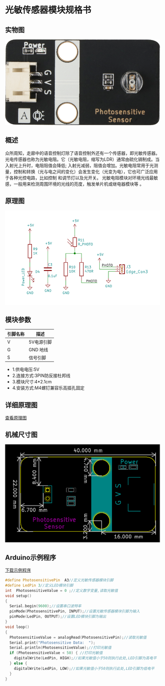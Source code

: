 # 光敏传感器模块规格书

## 实物图

![实物图](photo_sensitive_sensor/photo_sensitive_sensor.png)

## 概述

​       众所周知，走廊中的语音控制灯除了语音控制外还有一个传感器，即光敏传感器。光电传感器也称为光敏电阻。它（光敏电阻，缩写为LDR）通常由硫化镉制成。当入射光上升时，电阻阻值会降低; 入射光减弱，阻值会增加。光敏电阻常用于光测量，控制和转换（光与电之间的变化）会发生变化（光变为电），它也可广泛应用于各种光控电路，比如控制 和调节灯以及光开关。 光敏电阻模块对环境光线最敏感，一般用来检测周围环境的光线的亮度，触发单片机或继电器模块等  。

## 原理图

![原理图](photo_sensitive_sensor/photo_sensitive_sensor_schematic.png)

## 模块参数

| 引脚名称 | 描述       |
| -------- | ---------- |
| V        | 5V电源引脚 |
| G        | GND 地线   |
| S        | 信号引脚   |

* 1.供电电压:5V
* 2.连接方式:3PIN防反接杜邦线
* 3.模块尺寸:4*2.1cm
* 4.安装方式:M4螺钉兼容乐高插孔固定

## 详细原理图

 [查看原理图](photo_sensitive_sensor/photo_sensitive_sensor_schematic.pdf) 

## 机械尺寸图 

![机械尺寸图](photo_sensitive_sensor/photo_sensitive_sensor_assembly.png)

## Arduino示例程序

 [下载示例程序](photo_sensitive_sensor/photo_sensitive_sensor.zip) 

```c++
#define PhotosensitivePin  A3//定义光敏传感器模块引脚
#define LedPin 3//定义LED模块引脚
int  PhotosensitiveValue = 0 ;//定义数字变量,读取光敏值
void setup()
{
  Serial.begin(9600);//设置串口波特率
  pinMode(PhotosensitivePin, INPUT);//设置光敏传感器模块引脚为输入
  pinMode(LedPin, OUTPUT);//设置LED模块引脚为输出
}
void loop()
{
  PhotosensitiveValue = analogRead(PhotosensitivePin);//读取光敏值
  Serial.print("Photosensitive Data:  ");
  Serial.println(PhotosensitiveValue);//打印光敏值
  if (PhotosensitiveValue < 50) { //打印光敏值
    digitalWrite(LedPin, HIGH);//如果光敏值小于50则执行此处,LED引脚为高电平
  } else {
    digitalWrite(LedPin, LOW);//如果光敏值小于50则执行此处,LED引脚为低电平
  }
}
```

